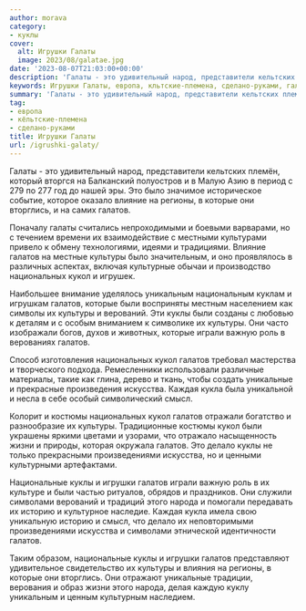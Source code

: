 ```yaml
---
author: morava
category:
- куклы
cover:
  alt: Игрушки Галаты
  image: 2023/08/galatae.jpg
date: '2023-08-07T21:03:00+00:00'
description: 'Галаты - это удивительный народ, представители кельтских племён, который вторгся на Балканский полуостров и в Малую Азию в период с 279 по 277 год до...'
keywords: Игрушки Галаты, европа, кльтские-племена, сделано-руками, галатов, культуры, которые, кукол, куклы, это, национальных, искусства, галаты, влияние, регионы, вторглись, уникальным, верований, играли
summary: 'Галаты - это удивительный народ, представители кельтских племён, который вторгся на Балканский полуостров и в Малую Азию в период с 279 по 277 год до...'
tag:
- европа
- кёльтские-племена
- сделано-руками
title: Игрушки Галаты
url: /igrushki-galaty/
---
```


Галаты \- это удивительный народ, представители кельтских племён, который вторгся на Балканский полуостров и в Малую Азию в период с 279 по 277 год до нашей эры. Это было значимое историческое событие, которое оказало влияние на регионы, в которые они вторглись, и на самих галатов.

Поначалу галаты считались непроходимыми и боевыми варварами, но с течением времени их взаимодействие с местными культурами привело к обмену технологиями, идеями и традициями. Влияние галатов на местные культуры было значительным, и оно проявлялось в различных аспектах, включая культурные обычаи и производство национальных кукол и игрушек.

Наибольшее внимание уделялось уникальным национальным куклам и игрушкам галатов, которые были восприняты местным населением как символы их культуры и верований. Эти куклы были созданы с любовью к деталям и с особым вниманием к символике их культуры. Они часто изображали богов, духов и животных, которые играли важную роль в верованиях галатов.

Способ изготовления национальных кукол галатов требовал мастерства и творческого подхода. Ремесленники использовали различные материалы, такие как глина, дерево и ткань, чтобы создать уникальные и прекрасные произведения искусства. Каждая кукла была уникальной и несла в себе особый символический смысл.

Колорит и костюмы национальных кукол галатов отражали богатство и разнообразие их культуры. Традиционные костюмы кукол были украшены яркими цветами и узорами, что отражало насыщенность жизни и природы, которая окружала галатов. Это делало куклы не только прекрасными произведениями искусства, но и ценными культурными артефактами.

Национальные куклы и игрушки галатов играли важную роль в их культуре и были частью ритуалов, обрядов и праздников. Они служили символами верований и традиций этого народа и помогали передавать их историю и культурное наследие. Каждая кукла имела свою уникальную историю и смысл, что делало их неповторимыми произведениями искусства и символами этнической идентичности галатов.

Таким образом, национальные куклы и игрушки галатов представляют удивительное свидетельство их культуры и влияния на регионы, в которые они вторглись. Они отражают уникальные традиции, верования и образ жизни этого народа, делая каждую куклу уникальным и ценным культурным наследием.
